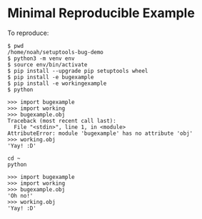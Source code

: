 # Minimal Reproducible Example

To reproduce:

```console
$ pwd
/home/noah/setuptools-bug-demo
$ python3 -m venv env
$ source env/bin/activate
$ pip install --upgrade pip setuptools wheel
$ pip install -e bugexample
$ pip install -e workingexample
$ python
```
```python3
>>> import bugexample
>>> import working
>>> bugexample.obj
Traceback (most recent call last):
  File "<stdin>", line 1, in <module>
AttributeError: module 'bugexample' has no attribute 'obj'
>>> working.obj
'Yay! :D'
```
```console
cd ~
python
```
```python3
>>> import bugexample
>>> import working
>>> bugexample.obj
'Oh no!'
>>> working.obj
'Yay! :D'
```
